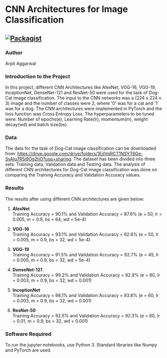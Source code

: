 # CNN Architectures for Image Classification

[![Packagist](https://img.shields.io/packagist/l/doctrine/orm.svg)](LICENSE.md)
---


### Author
Arpit Aggarwal


### Introduction to the Project
In this project, different CNN Architectures like AlexNet, VGG-16, VGG-19, InceptionNet, DenseNet-121 and ResNet-50 were used for the task of Dog-Cat image classification. The input to the CNN networks was a (224 x 224 x 3) image and the number of classes were 2, where '0' was for a cat and '1' was for a dog. The CNN architectures were implemented in PyTorch and the loss function was Cross Entropy Loss. The hyperparameters to be tuned were: Number of epochs(e), Learning Rate(lr), momentum(m), weight decay(wd) and batch size(bs). 


### Data
The data for the task of Dog-Cat image classification can be downloaded from: https://drive.google.com/drive/folders/1EdVqRCT1NSYT6Ge-SvAIu7R5i9Og2tiO?usp=sharing. The dataset has been divided into three sets: Training data, Validation data and Testing data. The analysis of different CNN architectures for Dog-Cat image classification was done on comparing the Training Accuracy and Validation Accuracy values.


### Results
The results after using different CNN architectures are given below:

1. <b>AlexNet</b><br>
Training Accuracy = 90.1% and Validation Accuracy = 87.9% (e = 50, lr = 0.005, m = 0.9, bs = 64, wd = 5e-4)

2. <b>VGG-16</b><br>
Training Accuracy = 93.1% and Validation Accuracy = 92.6% (e = 50, lr = 0.005, m = 0.9, bs = 32, wd = 5e-4)

3. <b>VGG-19</b><br>
Training Accuracy = 91.5% and Validation Accuracy = 92.7% (e = 45, lr = 0.005, m = 0.9, bs = 32, wd = 5e-4)

4. <b>DenseNet-121</b><br>
Training Accuracy = 99.2% and Validation Accuracy = 92.9% (e = 60, lr = 0.003, m = 0.9, bs = 32, wd = 0.001)

5. <b>InceptionNet</b><br>
Training Accuracy = 98.1% and Validation Accuracy = 93.8% (e = 60, lr = 0.003, m = 0.9, bs = 32, wd = 0.001)

6. <b>ResNet-50</b><br>
Training Accuracy = 92.5% and Validation Accuracy = 92.3% (e = 60, lr = 0.01, m = 0.9, bs = 32, wd = 0.001)


### Software Required
To run the jupyter notebooks, use Python 3. Standard libraries like Numpy and PyTorch are used.
